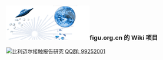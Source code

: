 


### ![figu.org.cn](docs/images/figu.png)figu.org.cn 的 Wiki 项目
![比利迈尔接触报告研究](https://pub.idqqimg.com/wpa/images/group.png) [QQ群: 99252001](https://qm.qq.com/cgi-bin/qm/qr?k=fGj3vHDbbkQZhMOY3JPylihnxi9SqTFz&jump_from=webapi)